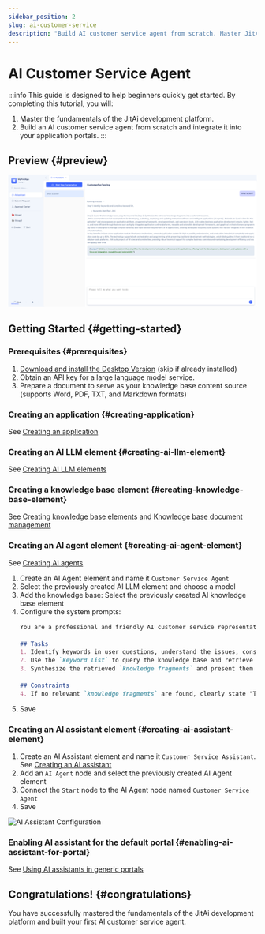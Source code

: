 ```yaml
---
sidebar_position: 2
slug: ai-customer-service
description: "Build AI customer service agent from scratch. Master JitAi platform fundamentals and integrate intelligent agents into application portals."
---
```


# AI Customer Service Agent

:::info
This guide is designed to help beginners quickly get started. By completing this tutorial, you will:
1. Master the fundamentals of the JitAi development platform.
2. Build an AI customer service agent from scratch and integrate it into your application portals.
:::

## Preview {#preview}

![Preview in Portal](./img/jitairobot/final-result-embedded-ai-assistant.png "Preview in Portal")

## Getting Started {#getting-started}

### Prerequisites {#prerequisites}

1. [Download and install the Desktop Version](../../tutorial/download-installation) (skip if already installed)
2. Obtain an API key for a large language model service.
3. Prepare a document to serve as your knowledge base content source (supports Word, PDF, TXT, and Markdown formats)

### Creating an application {#creating-application}

See [Creating an application](../creating-and-publishing-applications/creating-and-deploying-applications#creating-first-application)

### Creating an AI LLM element {#creating-ai-llm-element}

See [Creating AI LLM elements](../ai-llm/create-ai-llm#creating-llm-vendor-elements)

### Creating a knowledge base element {#creating-knowledge-base-element}

See [Creating knowledge base elements](../knowledge-base/create-knowledge-elements#create-ai-knowledge-base-element) and [Knowledge base document management](../knowledge-base/knowledge-base-document-management)

### Creating an AI agent element {#creating-ai-agent-element}

See [Creating AI agents](../ai-agent/create-ai-agent)

1. Create an AI Agent element and name it `Customer Service Agent`
2. Select the previously created AI LLM element and choose a model
3. Add the knowledge base: Select the previously created AI knowledge base element
4. Configure the system prompts:
    ```markdown title="Sample prompts"
    You are a professional and friendly AI customer service representative who answers user questions based on knowledge base information.

    ## Tasks
    1. Identify keywords in user questions, understand the issues, consider users' potential needs, and compile a `keyword list`
    2. Use the `keyword list` to query the knowledge base and retrieve `knowledge fragments`
    3. Synthesize the retrieved `knowledge fragments` and present them in clear, natural language to form your final response

    ## Constraints
    4. If no relevant `knowledge fragments` are found, clearly state "This information is not available in our knowledge base"
    ```
5. Save
### Creating an AI assistant element {#creating-ai-assistant-element}

1. Create an AI Assistant element and name it `Customer Service Assistant`. See [Creating an AI assistant](../ai-assistant/create-ai-assistant)
2. Add an `AI Agent` node and select the previously created AI Agent element
3. Connect the `Start` node to the AI Agent node named `Customer Service Agent`
4. Save

![AI Assistant Configuration](./img/jitairobot/ai-assistant-flow-config.gif "AI Assistant Configuration")


### Enabling AI assistant for the default portal {#enabling-ai-assistant-for-portal}

See [Using AI assistants in generic portals](../using-ai-in-portals-and-pages/using-ai-assistants-in-portals)

## Congratulations! {#congratulations}

You have successfully mastered the fundamentals of the JitAi development platform and built your first AI customer service agent.








